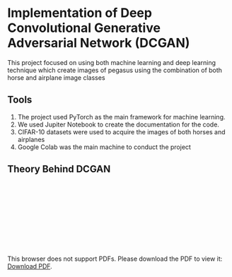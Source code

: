 # Implementation of Deep Convolutional Generative Adversarial Network (DCGAN)
This project focused on using both machine learning and deep learning technique which create images of pegasus using the combination of both horse and airplane image classes

## Tools
1. The project used PyTorch as the main framework for machine learning.
2. We used Jupiter Notebook to create the documentation for the code. 
3. CIFAR-10 datasets were used to acquire the images of both horses and airplanes
4. Google Colab was the main machine to conduct the project

## Theory Behind DCGAN

<object data="https://github.com/fahimaqil/pegasusdcgan/tree/master/report/bpxd72.pdf" type="application/pdf" width="700px" height="700px">
    <embed src="http://yoursite.com/the.pdf">
        <p>This browser does not support PDFs. Please download the PDF to view it: <a href="http://yoursite.com/the.pdf">Download PDF</a>.</p>
    </embed>
</object>
